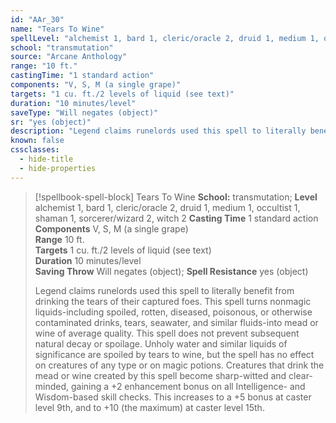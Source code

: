 ```yaml
---
id: "AAr_30"
name: "Tears To Wine"
spellLevel: "alchemist 1, bard 1, cleric/oracle 2, druid 1, medium 1, occultist 1, shaman 1, sorcerer/wizard 2, witch 2"
school: "transmutation"
source: "Arcane Anthology"
range: "10 ft."
castingTime: "1 standard action"
components: "V, S, M (a single grape)"
targets: "1 cu. ft./2 levels of liquid (see text)"
duration: "10 minutes/level"
saveType: "Will negates (object)"
sr: "yes (object)"
description: "Legend claims runelords used this spell to literally benefit from drinking the tears of their captured foes. This spell turns nonmagic liquids-including spoiled, rotten, diseased, poisonous, or otherwise contaminated drinks, tears, seawater, and similar fluids-into mead or wine of average quality. This spell does not prevent subsequent natural decay or spoilage. Unholy water and similar liquids of significance are spoiled by tears to wine, but the spell has no effect on creatures of any type or on magic potions.  Creatures that drink the mead or wine created by this spell become sharp-witted and clear-minded, gaining a +2 enhancement bonus on all Intelligence- and Wisdom-based skill checks. This increases to a +5 bonus at caster level 9th, and to +10 (the maximum) at caster level 15th."
known: false
cssclasses:
  - hide-title
  - hide-properties
---
```


> [!spellbook-spell-block] Tears To Wine
> **School:** transmutation; **Level** alchemist 1, bard 1, cleric/oracle 2, druid 1, medium 1, occultist 1, shaman 1, sorcerer/wizard 2, witch 2
> **Casting Time** 1 standard action  
> **Components** V, S, M (a single grape)  
> **Range** 10 ft.  
> **Targets** 1 cu. ft./2 levels of liquid (see text)  
> **Duration** 10 minutes/level  
> **Saving Throw** Will negates (object); **Spell Resistance** yes (object)
> 
> Legend claims runelords used this spell to literally benefit from drinking the tears of their captured foes. This spell turns nonmagic liquids-including spoiled, rotten, diseased, poisonous, or otherwise contaminated drinks, tears, seawater, and similar fluids-into mead or wine of average quality. This spell does not prevent subsequent natural decay or spoilage. Unholy water and similar liquids of significance are spoiled by tears to wine, but the spell has no effect on creatures of any type or on magic potions.  Creatures that drink the mead or wine created by this spell become sharp-witted and clear-minded, gaining a +2 enhancement bonus on all Intelligence- and Wisdom-based skill checks. This increases to a +5 bonus at caster level 9th, and to +10 (the maximum) at caster level 15th.